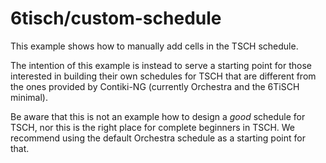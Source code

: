 # 6tisch/custom-schedule

This example shows how to manually add cells in the TSCH schedule.

The intention of this example is instead to serve a starting point for those
interested in building their own schedules for TSCH that are different from
the ones provided by Contiki-NG (currently Orchestra and the 6TiSCH minimal).

Be aware that this is not an example how to design a *good* schedule for TSCH,
nor this is the right place for complete beginners in TSCH.
We recommend using the default Orchestra schedule as a starting point for that.
